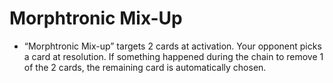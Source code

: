 # Morphtronic Mix-Up

*   “Morphtronic Mix-up” targets 2 cards at activation. Your opponent picks a card at resolution. If something happened during the chain to remove 1 of the 2 cards, the remaining card is automatically chosen.

